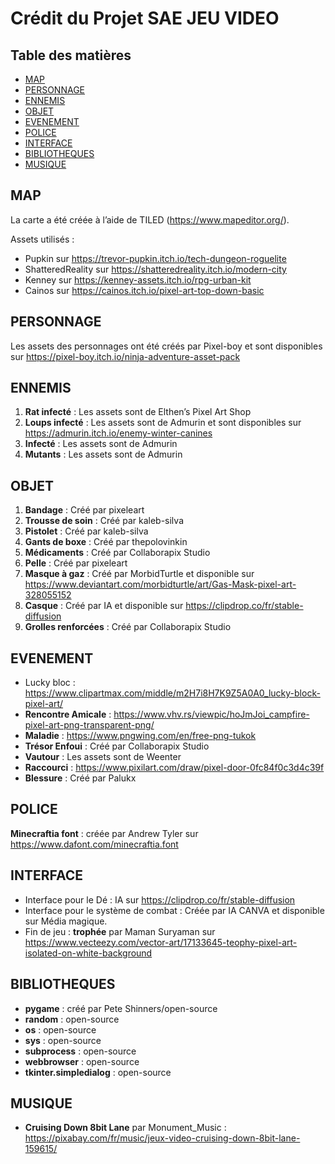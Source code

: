 ﻿# **Crédit du Projet SAE JEU VIDEO**
## **Table des matières**
- [MAP](#map)
- [PERSONNAGE](#personnage)
- [ENNEMIS](#ennemis)
- [OBJET](#objet)
- [EVENEMENT](#evenement)
- [POLICE](#police)
- [INTERFACE](#interface)
- [BIBLIOTHEQUES](#bibliotheques)
- [MUSIQUE](#musique)
## <a name="map"></a>**MAP**
La carte a été créée à l’aide de TILED (<https://www.mapeditor.org/>).

Assets utilisés :

- Pupkin sur <https://trevor-pupkin.itch.io/tech-dungeon-roguelite>
- ShatteredReality sur <https://shatteredreality.itch.io/modern-city>
- Kenney sur <https://kenney-assets.itch.io/rpg-urban-kit>
- Cainos sur <https://cainos.itch.io/pixel-art-top-down-basic>
## <a name="personnage"></a>**PERSONNAGE**
Les assets des personnages ont été créés par Pixel-boy et sont disponibles sur <https://pixel-boy.itch.io/ninja-adventure-asset-pack>
## <a name="ennemis"></a>**ENNEMIS**
1. **Rat infecté** : Les assets sont de Elthen’s Pixel Art Shop
1. **Loups infecté** : Les assets sont de Admurin et sont disponibles sur <https://admurin.itch.io/enemy-winter-canines>
1. **Infecté** : Les assets sont de Admurin
1. **Mutants** : Les assets sont de Admurin
## <a name="objet"></a>**OBJET**
1. **Bandage** : Créé par pixeleart
1. **Trousse de soin** : Créé par kaleb-silva
1. **Pistolet** : Créé par kaleb-silva
1. **Gants de boxe** : Créé par thepolovinkin
1. **Médicaments** : Créé par Collaborapix Studio
1. **Pelle** : Créé par pixeleart
1. **Masque à gaz** : Créé par MorbidTurtle et disponible sur <https://www.deviantart.com/morbidturtle/art/Gas-Mask-pixel-art-328055152>
1. **Casque** : Créé par IA et disponible sur <https://clipdrop.co/fr/stable-diffusion>
1. **Grolles renforcées** : Créé par Collaborapix Studio
## <a name="evenement"></a>**EVENEMENT**
- Lucky bloc : <https://www.clipartmax.com/middle/m2H7i8H7K9Z5A0A0_lucky-block-pixel-art/>
- **Rencontre Amicale** : <https://www.vhv.rs/viewpic/hoJmJoi_campfire-pixel-art-png-transparent-png/>
- **Maladie** : <https://www.pngwing.com/en/free-png-tukok>
- **Trésor Enfoui** : Créé par Collaborapix Studio
- **Vautour** : Les assets sont de Weenter
- **Raccourci** : <https://www.pixilart.com/draw/pixel-door-0fc84f0c3d4c39f>
- **Blessure** : Créé par Palukx
## <a name="police"></a>**POLICE**
**Minecraftia font** : créée par Andrew Tyler sur <https://www.dafont.com/minecraftia.font>
## <a name="interface"></a>**INTERFACE**
- Interface pour le Dé : IA sur <https://clipdrop.co/fr/stable-diffusion>
- Interface pour le système de combat : Créée par IA CANVA et disponible sur Média magique.
- Fin de jeu : **trophée** par Maman Suryaman sur <https://www.vecteezy.com/vector-art/17133645-teophy-pixel-art-isolated-on-white-background>
## <a name="bibliotheques"></a>**BIBLIOTHEQUES**
- **pygame** : créé par Pete Shinners/open-source
- **random** : open-source
- **os** : open-source
- **sys** : open-source
- **subprocess** : open-source
- **webbrowser** : open-source
- **tkinter.simpledialog** : open-source
## <a name="musique"></a>**MUSIQUE**
- **Cruising Down 8bit Lane** par Monument\_Music : <https://pixabay.com/fr/music/jeux-video-cruising-down-8bit-lane-159615/>
